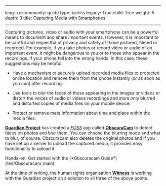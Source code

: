 

---

lang: xx
community: guide
type: tactics
legacy: True
child: True
weight: 5
depth: 3
title: Capturing Media with Smartphones

---

Capturing pictures, video or audio with your smartphone can be a powerful means to document and share important events. However, it is important to be careful and respectful of privacy and safety of those pictured, filmed or recorded. For example, if you take photos or record video or audio of an important event, it might be dangerous to you or to those who appear in the recordings, if your phone fell into the wrong hands. In this case, these suggestions may be helpful:

- Have a mechanism to securely upload recorded media files to protected online location and remove them from the phone instantly (or as soon as you can) after recording.

- Use tools to blur the faces of those appearing in the images or videos or distort the voices of audio or videos recordings and store only blurred and distorted copies of media files on your mobile device.

- Protect or remove meta information about time and place within the media files.

[**Guardian Project**](https://guardianproject.info) has created a [*FOSS*](/en/glossary#FOSS) app called [**ObscuraCam**](https://guardianproject.info/apps/obscuracam/) to detect faces on photos and blur them. You can choose the blurring mode and what to blur, of course. Obscuracam also deletes the original photos and if you have set up a server to upload the captured media, it provides easy functionality to upload it. 

<div class=getstarted markdown=1>
Hands-on: Get started with the [*Obscuracam Guide*](/en/Obscuracam_main)
</div>

At the time of writing, the human rights organisation [**Witness**](www.witness.org) is working with the Guardian project on a solution to all three of the above points. 


